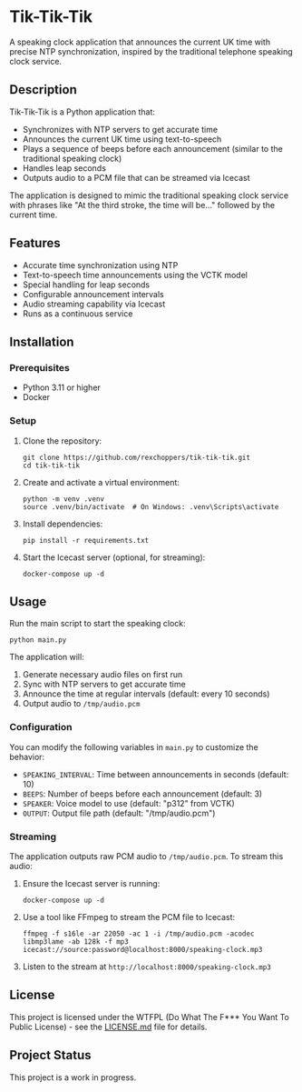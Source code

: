 # Tik-Tik-Tik

A speaking clock application that announces the current UK time with precise NTP synchronization, inspired by the traditional telephone speaking clock service.

## Description

Tik-Tik-Tik is a Python application that:
- Synchronizes with NTP servers to get accurate time
- Announces the current UK time using text-to-speech
- Plays a sequence of beeps before each announcement (similar to the traditional speaking clock)
- Handles leap seconds
- Outputs audio to a PCM file that can be streamed via Icecast

The application is designed to mimic the traditional speaking clock service with phrases like "At the third stroke, the time will be..." followed by the current time.

## Features

- Accurate time synchronization using NTP
- Text-to-speech time announcements using the VCTK model
- Special handling for leap seconds
- Configurable announcement intervals
- Audio streaming capability via Icecast
- Runs as a continuous service

## Installation

### Prerequisites

- Python 3.11 or higher
- Docker

### Setup

1. Clone the repository:
   ```
   git clone https://github.com/rexchoppers/tik-tik-tik.git
   cd tik-tik-tik
   ```

2. Create and activate a virtual environment:
   ```
   python -m venv .venv
   source .venv/bin/activate  # On Windows: .venv\Scripts\activate
   ```

3. Install dependencies:
   ```
   pip install -r requirements.txt
   ```

4. Start the Icecast server (optional, for streaming):
   ```
   docker-compose up -d
   ```

## Usage

Run the main script to start the speaking clock:

```
python main.py
```

The application will:
1. Generate necessary audio files on first run
2. Sync with NTP servers to get accurate time
3. Announce the time at regular intervals (default: every 10 seconds)
4. Output audio to `/tmp/audio.pcm`

### Configuration

You can modify the following variables in `main.py` to customize the behavior:

- `SPEAKING_INTERVAL`: Time between announcements in seconds (default: 10)
- `BEEPS`: Number of beeps before each announcement (default: 3)
- `SPEAKER`: Voice model to use (default: "p312" from VCTK)
- `OUTPUT`: Output file path (default: "/tmp/audio.pcm")

### Streaming

The application outputs raw PCM audio to `/tmp/audio.pcm`. To stream this audio:

1. Ensure the Icecast server is running:
   ```
   docker-compose up -d
   ```

2. Use a tool like FFmpeg to stream the PCM file to Icecast:
   ```
   ffmpeg -f s16le -ar 22050 -ac 1 -i /tmp/audio.pcm -acodec libmp3lame -ab 128k -f mp3 icecast://source:password@localhost:8000/speaking-clock.mp3
   ```

3. Listen to the stream at `http://localhost:8000/speaking-clock.mp3`

## License

This project is licensed under the WTFPL (Do What The F*** You Want To Public License) - see the [LICENSE.md](LICENSE.md) file for details.

## Project Status

This project is a work in progress.